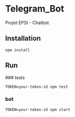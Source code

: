 # Telegram_Bot

Projet EPSI - Chatbot

## Installation 

`npm install`

## Run

### tests

`TOKEN=your-token-id npm test`

### bot

`TOKEN=your-token-id npm start`


